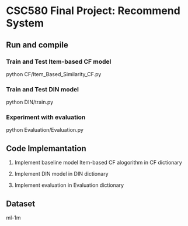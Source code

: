 # CSC580 Final Project: Recommend System
## Run and compile

### Train and Test Item-based CF model
python CF/Item_Based_Similarity_CF.py

### Train and Test DIN model
python DIN/train.py

### Experiment with evaluation
python Evaluation/Evaluation.py

## Code Implemantation
1. Implement baseline model Item-based CF alogorithm in CF dictionary
  
2. Implement DIN model in DIN dictionary
  
3. Implement evaluation in Evaluation dictionary

## Dataset
ml-1m


